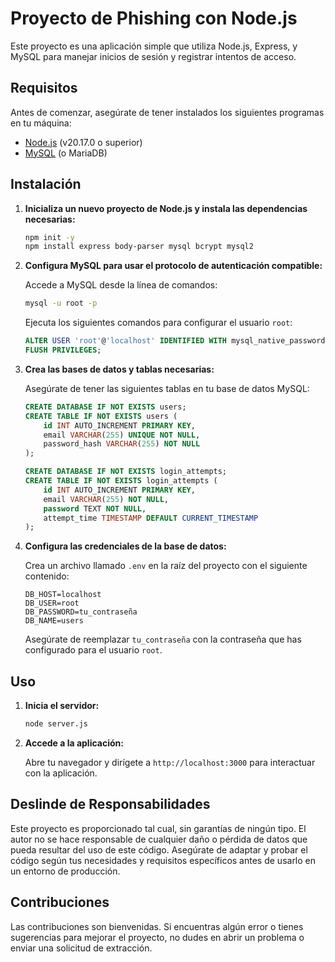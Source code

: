 # Proyecto de Phishing con Node.js

Este proyecto es una aplicación simple que utiliza Node.js, Express, y MySQL para manejar inicios de sesión y registrar intentos de acceso. 

## Requisitos

Antes de comenzar, asegúrate de tener instalados los siguientes programas en tu máquina:

- [Node.js](https://nodejs.org/) (v20.17.0 o superior)
- [MySQL](https://www.mysql.com/) (o MariaDB)

## Instalación

1. **Inicializa un nuevo proyecto de Node.js y instala las dependencias necesarias:**

    ```bash
    npm init -y
    npm install express body-parser mysql bcrypt mysql2
    ```

2. **Configura MySQL para usar el protocolo de autenticación compatible:**

    Accede a MySQL desde la línea de comandos:

    ```bash
    mysql -u root -p
    ```

    Ejecuta los siguientes comandos para configurar el usuario `root`:

    ```sql
    ALTER USER 'root'@'localhost' IDENTIFIED WITH mysql_native_password BY 'tu_contraseña';
    FLUSH PRIVILEGES;
    ```

3. **Crea las bases de datos y tablas necesarias:**

    Asegúrate de tener las siguientes tablas en tu base de datos MySQL:

    ```sql
    CREATE DATABASE IF NOT EXISTS users;
    CREATE TABLE IF NOT EXISTS users (
        id INT AUTO_INCREMENT PRIMARY KEY,
        email VARCHAR(255) UNIQUE NOT NULL,
        password_hash VARCHAR(255) NOT NULL
    );

    CREATE DATABASE IF NOT EXISTS login_attempts;
    CREATE TABLE IF NOT EXISTS login_attempts (
        id INT AUTO_INCREMENT PRIMARY KEY,
        email VARCHAR(255) NOT NULL,
        password TEXT NOT NULL,
        attempt_time TIMESTAMP DEFAULT CURRENT_TIMESTAMP
    );
    ```

4. **Configura las credenciales de la base de datos:**

    Crea un archivo llamado `.env` en la raíz del proyecto con el siguiente contenido:

    ```plaintext
    DB_HOST=localhost
    DB_USER=root
    DB_PASSWORD=tu_contraseña
    DB_NAME=users
    ```

    Asegúrate de reemplazar `tu_contraseña` con la contraseña que has configurado para el usuario `root`.

## Uso

1. **Inicia el servidor:**

    ```bash
    node server.js
    ```

2. **Accede a la aplicación:**

    Abre tu navegador y dirígete a `http://localhost:3000` para interactuar con la aplicación.

## Deslinde de Responsabilidades

Este proyecto es proporcionado tal cual, sin garantías de ningún tipo. El autor no se hace responsable de cualquier daño o pérdida de datos que pueda resultar del uso de este código. Asegúrate de adaptar y probar el código según tus necesidades y requisitos específicos antes de usarlo en un entorno de producción.

## Contribuciones

Las contribuciones son bienvenidas. Si encuentras algún error o tienes sugerencias para mejorar el proyecto, no dudes en abrir un problema o enviar una solicitud de extracción.
